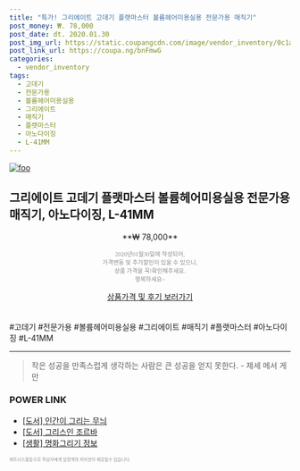 ```yaml
--- 
title: "특가! 그리에이트 고데기 플랫마스터 볼륨헤어미용실용 전문가용 매직기" 
post_money: ₩. 78,000 
post_date: dt. 2020.01.30 
post_img_url: https://static.coupangcdn.com/image/vendor_inventory/0c1a/057df7288a321ca9eb96ad24f937a3e7d6b0fff348bc32ea5b550a5b9f43.jpg 
post_link_url: https://coupa.ng/bnFmwG 
categories: 
  - vendor_inventory 
tags: 
  - 고데기 
  - 전문가용 
  - 볼륨헤어미용실용 
  - 그리에이트 
  - 매직기 
  - 플랫마스터 
  - 아노다이징 
  - L-41MM 
--- 
```

[![foo](https://static.coupangcdn.com/image/vendor_inventory/0c1a/057df7288a321ca9eb96ad24f937a3e7d6b0fff348bc32ea5b550a5b9f43.jpg)](https://coupa.ng/bnFmwG) 

## 그리에이트 고데기 플랫마스터 볼륨헤어미용실용 전문가용 매직기, 아노다이징, L-41MM 
<p style="text-align: center;">**₩ 78,000**</p> 
<p style="text-align: center;"><span style="color: #898c8f; font-family: Georgia,Times,serif; font-size: 0.75em;">2020년01월30일에 작성되어, <br>가격변동 및 추가할인이 있을 수 있으니,<br> 상품 가격을 꼭!확인해주세요.<br>행복하세요~</span> 
</p>	 
<div markdown="0" style="text-align: center;"><a href="https://coupa.ng/bnFmwG" class="btn btn--success">상품가격 및 후기 보러가기</a></div> 
<br><br> 
  #고데기 #전문가용 #볼륨헤어미용실용 #그리에이트 #매직기 #플랫마스터 #아노다이징 #L-41MM 
<hr> 

> 작은 성공을 만족스럽게 생각하는 사람은 큰 성공을 얻지 못한다. - 제세 메서 게만 


### POWER LINK

* <a href="https://blog.naver.com/sakai111/221784661353" target="_blank">[도서] 인간이 그리는 무늬</a>
* <a href="https://blog.naver.com/sakai111/221786368392" target="_blank">[도서] 그리스인 조르바</a>
* <a href="https://blog.naver.com/santokki14/221766241456" target="_blank"> [생활] 명화그리기 정보 </a>

<span style="color: #898c8f; font-family: Georgia,Times,serif; font-size: 0.55em;">파트너스활동으로 작성자에게 일정액의 커미션이 제공될수 있습니다.</span> 
